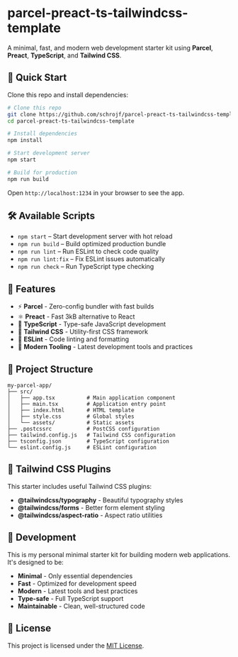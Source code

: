 # parcel-preact-ts-tailwindcss-template

A minimal, fast, and modern web development starter kit using **Parcel**, **Preact**, **TypeScript**, and **Tailwind CSS**.

## 🚀 Quick Start

Clone this repo and install dependencies:

```bash
# Clone this repo
git clone https://github.com/schrojf/parcel-preact-ts-tailwindcss-template.git
cd parcel-preact-ts-tailwindcss-template

# Install dependencies
npm install

# Start development server
npm start

# Build for production
npm run build
```

Open `http://localhost:1234` in your browser to see the app.

## 🛠 Available Scripts

- `npm start` – Start development server with hot reload
- `npm run build` – Build optimized production bundle
- `npm run lint` – Run ESLint to check code quality
- `npm run lint:fix` – Fix ESLint issues automatically
- `npm run check` – Run TypeScript type checking

## 🎯 Features

- ⚡ **Parcel** - Zero-config bundler with fast builds
- ⚛️ **Preact** - Fast 3kB alternative to React
- 🧠 **TypeScript** - Type-safe JavaScript development
- 🎨 **Tailwind CSS** - Utility-first CSS framework
- 📝 **ESLint** - Code linting and formatting
- 🔧 **Modern Tooling** - Latest development tools and practices

## 📁 Project Structure

```
my-parcel-app/
├── src/
│   ├── app.tsx          # Main application component
│   ├── main.tsx         # Application entry point
│   ├── index.html       # HTML template
│   ├── style.css        # Global styles
│   └── assets/          # Static assets
├── .postcssrc           # PostCSS configuration
├── tailwind.config.js   # Tailwind CSS configuration
├── tsconfig.json        # TypeScript configuration
└── eslint.config.js     # ESLint configuration
```

## 🎨 Tailwind CSS Plugins

This starter includes useful Tailwind CSS plugins:
- **@tailwindcss/typography** - Beautiful typography styles
- **@tailwindcss/forms** - Better form element styling
- **@tailwindcss/aspect-ratio** - Aspect ratio utilities

## 🔧 Development

This is my personal minimal starter kit for building modern web applications. It's designed to be:

- **Minimal** - Only essential dependencies
- **Fast** - Optimized for development speed
- **Modern** - Latest tools and best practices
- **Type-safe** - Full TypeScript support
- **Maintainable** - Clean, well-structured code

## 📝 License

This project is licensed under the [MIT License](https://choosealicense.com/licenses/mit/).